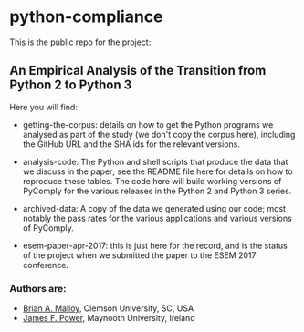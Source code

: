 # python-compliance

This is the public repo for the project:

##  An Empirical Analysis of the Transition from Python 2 to Python 3

Here you will find:

  - getting-the-corpus: details on how to get the Python programs
    we analysed as part of the study 
    (we don't copy the corpus here), including the GitHub URL and the
    SHA ids for the relevant versions. 

  - analysis-code: The Python and shell scripts that produce the data
    that we discuss in the paper; see the README file here for details
    on how to reproduce these tables.  The code here will build working
    versions of PyComply for the various releases in the Python 2
    and Python 3 series.

  - archived-data: A copy of the data we generated using our code;
    most notably the pass rates for the various applications and
    various versions of PyComply.

  - esem-paper-apr-2017: this is just here for the record, and
    is the status of the project when we submitted the paper to
    the ESEM 2017 conference.




### Authors are:

* [Brian A. Malloy](http://www.brianmalloy.com/),
  Clemson University, SC, USA
* [James F. Power](http://www.cs.nuim.ie/~jpower/),
  Maynooth University, Ireland

